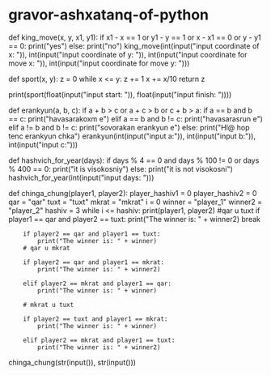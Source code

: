 # gravor-ashxatanq-of-python
def king_move(x, y, x1, y1):
    if x1 - x == 1 or y1 - y == 1 or x - x1 == 0 or y - y1 == 0:
        print("yes")
    else:
        print("no")
king_move(int(input("input coordinate of x: ")), int(input("input coordinate of y: ")), int(input("input coordinate for move x: ")), int(input("input coordinate for move y: ")))





def sport(x, y):
    z = 0
    while x <= y:
        z += 1
        x += x/10
    return z

print(sport(float(input("input start: ")), float(input("input finish: "))))

def erankyun(a, b, c):
    if a + b > c or a + c > b or c + b > a:
        if a == b and b == c:
            print("havasarakoxm e")
        elif a == b and b != c:
            print("havasarasrun e")
        elif a != b and b != c:
            print("sovorakan erankyun e")
    else:
        print("Hl@ hop tenc erankyun chka")
erankyun(int(input("input a:")), int(input("input b:")), int(input("input c:")))

def hashvich_for_year(days):
    if days % 4 == 0 and days % 100 != 0 or days % 400 == 0:
        print("it is visokosniy")
    else:
        print("it is not visokosni")
hashvich_for_year(int(input("input days: ")))

def chinga_chung(player1, player2):
    player_hashiv1 = 0
    player_hashiv2 = 0
    qar = "qar"
    tuxt = "tuxt"
    mkrat = "mkrat"
    i = 0
    winner = "player_1"
    winner2 = "player_2"
    hashiv = 3
    while i <= hashiv:
        print(player1, player2)
        #qar u tuxt
        if player1 == qar and player2 == tuxt:
           print("The winner is: " + winner2)
        break

        if player2 == qar and player1 == tuxt:
            print("The winner is: " + winner)
        # qar u mkrat

        if player2 == qar and player1 == mkrat:
            print("The winner is: " + winner2)

        elif player2 == mkrat and player1 == qar:
            print("The winner is: " + winner)

        # mkrat u tuxt

        if player2 == tuxt and player1 == mkrat:
            print("The winner is: " + winner)

        elif player2 == mkrat and player1 == tuxt:
            print("The winner is: " + winner2)

chinga_chung(str(input()), str(input()))

